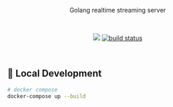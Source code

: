 <p align="center">
Golang realtime streaming server
</p>
<br>
<p align="center">
   <a href="https://goreportcard.com/report/github.com/imthaghost/gostream"><img src="https://goreportcard.com/badge/github.com/imthaghost/gostream"></a>
   <a href="https://api.travis-ci.org/imthaghost/gostream.svg?branch=master"><img src="https://api.travis-ci.org/imthaghost/gostream.svg?branch=master"alt="build status"></a>
</p>
<br>

## 🚀 Local Development

```bash
# docker compose
docker-compose up --build
```